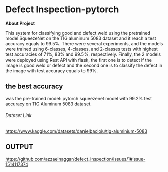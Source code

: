 # Defect Inspection-pytorch
**About Project**

This system for classifying good and defect weld using the pretrained model SqueezeNet on the TIG aluminum 5083 dataset and 
it reach a test accuracy equals to 99.5%. There were several experiments, and the models were trained using 6-classes, 4-classes,
and 2-classes tests with highest test accuracies of 71%, 83% and 99.5%, respectively. 
Finally, the 2 models were deployed using Rest API with flask, 
the first one is to detect if the image is good weld or defect and the second one is to classify the defect in 
the image with test accuracy equals to 99%.

## the best accuracy

was the pre-trained model: pytorch squeezenet model with 99.2% test accuracy on TIG Aluminum 5083 dataset.

###### Dataset Link

https://www.kaggle.com/datasets/danielbacioiu/tig-aluminium-5083

## OUTPUT

https://github.com/azzaelnaggar/defect_inspection/issues/1#issue-1514117374


